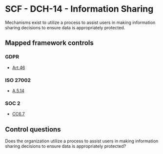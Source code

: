 # SCF - DCH-14 - Information Sharing
Mechanisms exist to utilize a process to assist users in making information sharing decisions to ensure data is appropriately protected.
## Mapped framework controls
### GDPR
- [Art 46](../gdpr/art46.md)
  
### ISO 27002
- [A.5.14](../iso27002/a-5.md#a514)
  
### SOC 2
- [CC6.7](../soc2/cc67.md)
  
## Control questions
Does the organization utilize a process to assist users in making information sharing decisions to ensure data is appropriately protected?
  